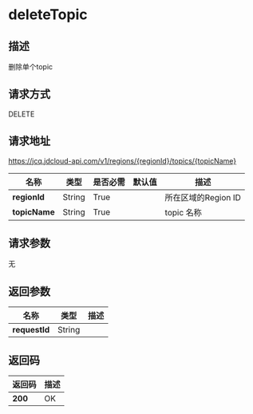 # deleteTopic


## 描述
删除单个topic

## 请求方式
DELETE

## 请求地址
https://jcq.jdcloud-api.com/v1/regions/{regionId}/topics/{topicName}

|名称|类型|是否必需|默认值|描述|
|---|---|---|---|---|
|**regionId**|String|True| |所在区域的Region ID|
|**topicName**|String|True| |topic 名称|

## 请求参数
无


## 返回参数
|名称|类型|描述|
|---|---|---|
|**requestId**|String| |


## 返回码
|返回码|描述|
|---|---|
|**200**|OK|
